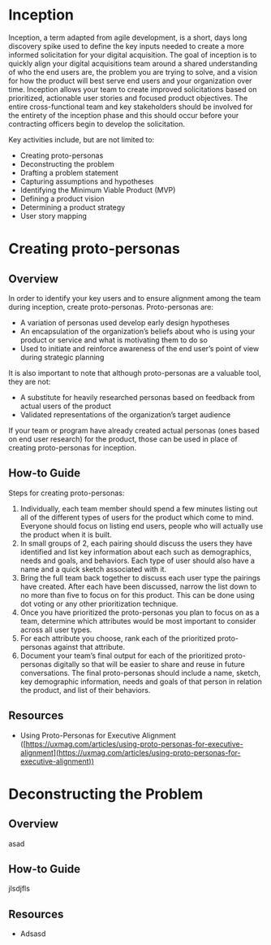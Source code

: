 # Inception

Inception, a term adapted from agile development, is a short, days long discovery spike used to define the key inputs needed to create a more informed solicitation for your digital acquisition. The goal of inception is to quickly align your digital acquisitions team around a shared understanding of who the end users are, the problem you are trying to solve, and a vision for how the product will best serve end users and your organization over time. Inception allows your team to create improved solicitations based on prioritized, actionable user stories and focused product objectives. The entire cross-functional team and key stakeholders should be involved for the entirety of the inception phase and this should occur before your contracting officers begin to develop the solicitation.

Key activities include, but are not limited to:

* Creating proto-personas
* Deconstructing the problem
* Drafting a problem statement
* Capturing assumptions and hypotheses
* Identifying the Minimum Viable Product (MVP)
* Defining a product vision
* Determining a product strategy
* User story mapping

# Creating proto-personas

## Overview

In order to identify your key users and to ensure alignment among the team during inception, create proto-personas. Proto-personas are:

* A variation of personas used develop early design hypotheses
* An encapsulation of the organization’s beliefs about who is using your product or service and what is motivating them to do so
* Used to initiate and reinforce awareness of the end user’s point of view during strategic planning

It is also important to note that although proto-personas are a valuable tool, they are not:

* A substitute for heavily researched personas based on feedback from actual users of the product
* Validated representations of the organization’s target audience

If your team or program have already created actual personas (ones based on end user research) for the product, those can be used in place of creating proto-personas for inception.

## How-to Guide

Steps for creating proto-personas:

1. Individually, each team member should spend a few minutes listing out all of the different types of users for the product which come to mind. Everyone should focus on listing end users, people who will actually use the product when it is built.
2. In small groups of 2, each pairing should discuss the users they have identified and list key information about each such as demographics, needs and goals, and behaviors. Each type of user should also have a name and a quick sketch associated with it.
3. Bring the full team back together to discuss each user type the pairings have created. After each have been discussed, narrow the list down to no more than five to focus on for this product. This can be done using dot voting or any other prioritization technique.
4. Once you have prioritized the proto-personas you plan to focus on as a team, determine which attributes would be most important to consider across all user types.
5. For each attribute you choose, rank each of the prioritized proto-personas against that attribute.
6. Document your team’s final output for each of the prioritized proto-personas digitally so that will be easier to share and reuse in future conversations. The final proto-personas should include a name, sketch, key demographic information, needs and goals of that person in relation the product, and list of their behaviors.

## Resources

* Using Proto-Personas for Executive Alignment ([https://uxmag.com/articles/using-proto-personas-for-executive-alignment](https://uxmag.com/articles/using-proto-personas-for-executive-alignment))

# Deconstructing the Problem

## Overview

asad

## How-to Guide

jlsdjfls

## Resources

* Adsasd

